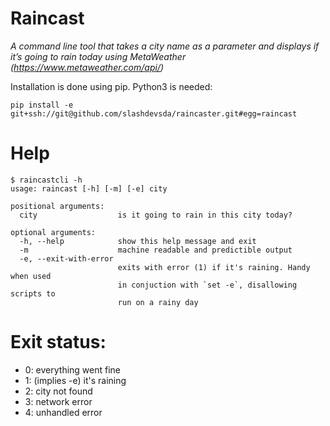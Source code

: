 # Raincast

_A command line tool that takes a city name as a parameter and displays if it’s going to rain today using MetaWeather (https://www.metaweather.com/api/)_


Installation is done using pip. Python3 is needed:

```
pip install -e git+ssh://git@github.com/slashdevsda/raincaster.git#egg=raincast
```

# Help

```
$ raincastcli -h
usage: raincast [-h] [-m] [-e] city

positional arguments:
  city                  is it going to rain in this city today?

optional arguments:
  -h, --help            show this help message and exit
  -m                    machine readable and predictible output
  -e, --exit-with-error
                        exits with error (1) if it's raining. Handy when used
                        in conjuction with `set -e`, disallowing scripts to
                        run on a rainy day
```

# Exit status:

- 0: everything went fine
- 1: (implies -e) it's raining
- 2: city not found
- 3: network error
- 4: unhandled error
